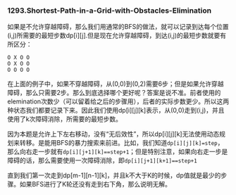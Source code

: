 ### 1293.Shortest-Path-in-a-Grid-with-Obstacles-Elimination

如果是不允许穿越障碍，那么我们用通常的BFS的做法，就可以记录到达每个位置(i,j)所需要的最短步数dp[i][j].但是现在允许穿越障碍，到达(i,j)的最短步数就要有所区分：
```
O X O O
O X O O
O O O O
```
在上面的例子中，如果不穿越障碍，从(0,0)到(0,2)需要6步；但是如果允许穿越障碍，那么只需要2步。那么到底选择哪个更好呢？答案是说不准。前者使用的elemination次数少（可以留着给之后的步骤用），后者的实际步数更少。所以这两种状态我们都要记录下来。因此我们使用dp[i][j][k]表示，从(0,0)走到(i,j)，并且使用了k次障碍消除，所需要的最短步数。

因为本题是允许上下左右移动，没有“无后效性”，所以dp[i][j][k]无法使用动态规划来转移。是能用BFS的暴力搜索来前进。比如，我们知道```dp[i][j][k]=step```，那么向右走一步就有```dp[i][j+1][k]==step+1```；但是特别注意，如果向右走一步是障碍的话，那么需要使用一次障碍消除，即```dp[i][j+1][k+1]==step+1```

直到我们第一次走到dp[m-1][n-1][k]，并且k不大于K的时候，dp值就是最少的步骤。如果BFS进行了K轮还没有走到右下角，那么说明无解。
